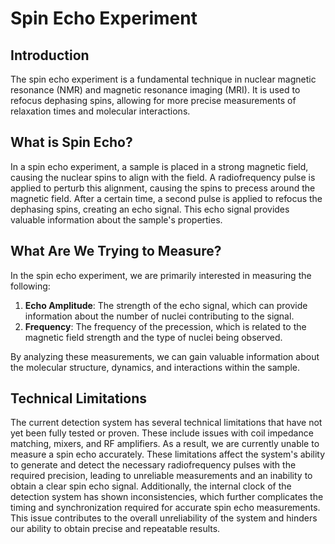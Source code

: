# Spin Echo Experiment

## Introduction
The spin echo experiment is a fundamental technique in nuclear magnetic resonance (NMR) and magnetic resonance imaging (MRI). It is used to refocus dephasing spins, allowing for more precise measurements of relaxation times and molecular interactions.

## What is Spin Echo?
In a spin echo experiment, a sample is placed in a strong magnetic field, causing the nuclear spins to align with the field. A radiofrequency pulse is applied to perturb this alignment, causing the spins to precess around the magnetic field. After a certain time, a second pulse is applied to refocus the dephasing spins, creating an echo signal. This echo signal provides valuable information about the sample's properties.

## What Are We Trying to Measure?
In the spin echo experiment, we are primarily interested in measuring the following:

1. **Echo Amplitude**: The strength of the echo signal, which can provide information about the number of nuclei contributing to the signal.
3. **Frequency**: The frequency of the precession, which is related to the magnetic field strength and the type of nuclei being observed.

By analyzing these measurements, we can gain valuable information about the molecular structure, dynamics, and interactions within the sample.

## Technical Limitations
The current detection system has several technical limitations that have not yet been fully tested or proven. These include issues with coil impedance matching, mixers, and RF amplifiers. As a result, we are currently unable to measure a spin echo accurately. These limitations affect the system's ability to generate and detect the necessary radiofrequency pulses with the required precision, leading to unreliable measurements and an inability to obtain a clear spin echo signal.
Additionally, the internal clock of the detection system has shown inconsistencies, which further complicates the timing and synchronization required for accurate spin echo measurements. This issue contributes to the overall unreliability of the system and hinders our ability to obtain precise and repeatable results.